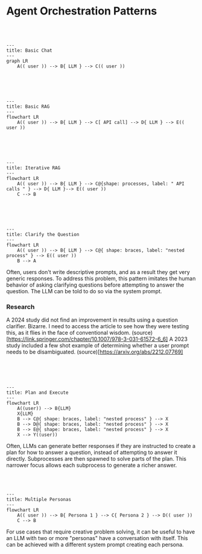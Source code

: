 # Agent Orchestration Patterns

<br>
<br>

```mermaid
---
title: Basic Chat
---
graph LR
    A(( user )) --> B{ LLM } --> C(( user ))
```

<br>
<br>
<br>

```mermaid
---
title: Basic RAG
---
flowchart LR
    A(( user )) --> B{ LLM } --> C[ API call] --> D{ LLM } --> E(( user ))
```

<br>
<br>
<br>

```mermaid
---
title: Iterative RAG
---
flowchart LR
    A(( user )) --> B{ LLM } --> C@{shape: processes, label: " API calls " } --> D{ LLM }--> E(( user ))
    C --> B
```

<br>
<br>
<br>

```mermaid
---
title: Clarify the Question
---
flowchart LR
    A(( user )) --> B{ LLM } --> C@{ shape: braces, label: "nested process" } --> E(( user ))
    B --> A
```
Often, users don't write descriptive prompts, and as a result they get very generic responses. To address this problem, this pattern imitates the human behavior of asking clarifying questions before attempting to answer the question. The LLM can be told to do so via the system prompt.

### Research
A 2024 study did not find an improvement in results using a question clarifier. Bizarre. I need to access the article to see how they were testing this, as it flies in the face of conventional wisdom. (source)[https://link.springer.com/chapter/10.1007/978-3-031-61572-6_6]
A 2023 study included a few shot example of determining whether a user prompt needs to be disambiguated. (source)[https://arxiv.org/abs/2212.07769]

<br>
<br>
<br>

```mermaid
---
title: Plan and Execute
---
flowchart LR
    A((user)) --> B{LLM}
    X{LLM}
    B --> C@{ shape: braces, label: "nested process" } --> X
    B --> D@{ shape: braces, label: "nested process" } --> X
    B --> E@{ shape: braces, label: "nested process" } --> X
    X --> Y((user))
```
Often, LLMs can generate better responses if they are instructed to create a plan for how to answer a question, instead of attempting to answer it directly. Subprocesses are then spawned to solve parts of the plan. This narrower focus allows each subprocess to generate a richer answer.

<br>
<br>

```mermaid
---
title: Multiple Personas
---
flowchart LR
    A(( user )) --> B{ Persona 1 } --> C{ Persona 2 } --> D(( user ))
    C --> B
```
For use cases that require creative problem solving, it can be useful to have an LLM with two or more "personas" have a conversation with itself. This can be achieved with a different system prompt creating each persona.
